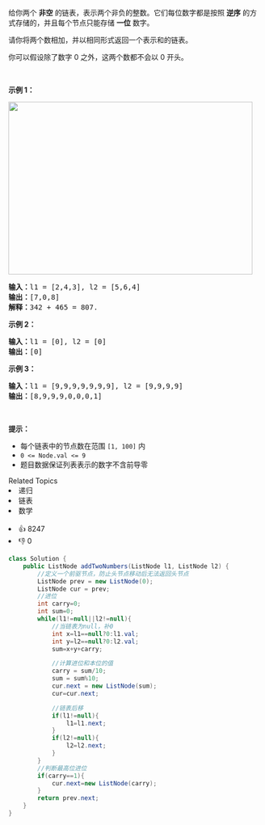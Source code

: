 <p>给你两个 <strong>非空</strong> 的链表，表示两个非负的整数。它们每位数字都是按照 <strong>逆序</strong> 的方式存储的，并且每个节点只能存储 <strong>一位</strong> 数字。</p>

<p>请你将两个数相加，并以相同形式返回一个表示和的链表。</p>

<p>你可以假设除了数字 0 之外，这两个数都不会以 0 开头。</p>

<p> </p>

<p><strong>示例 1：</strong></p>
<img alt="" src="https://assets.leetcode-cn.com/aliyun-lc-upload/uploads/2021/01/02/addtwonumber1.jpg" style="width: 483px; height: 342px;" />
<pre>
<strong>输入：</strong>l1 = [2,4,3], l2 = [5,6,4]
<strong>输出：</strong>[7,0,8]
<strong>解释：</strong>342 + 465 = 807.
</pre>

<p><strong>示例 2：</strong></p>

<pre>
<strong>输入：</strong>l1 = [0], l2 = [0]
<strong>输出：</strong>[0]
</pre>

<p><strong>示例 3：</strong></p>

<pre>
<strong>输入：</strong>l1 = [9,9,9,9,9,9,9], l2 = [9,9,9,9]
<strong>输出：</strong>[8,9,9,9,0,0,0,1]
</pre>

<p> </p>

<p><strong>提示：</strong></p>

<ul>
	<li>每个链表中的节点数在范围 <code>[1, 100]</code> 内</li>
	<li><code>0 <= Node.val <= 9</code></li>
	<li>题目数据保证列表表示的数字不含前导零</li>
</ul>
<div><div>Related Topics</div><div><li>递归</li><li>链表</li><li>数学</li></div></div><br><div><li>👍 8247</li><li>👎 0</li></div>

```java
class Solution {
    public ListNode addTwoNumbers(ListNode l1, ListNode l2) {
        //定义一个前驱节点，防止头节点移动后无法返回头节点
        ListNode prev = new ListNode(0);
        ListNode cur = prev;
        //进位
        int carry=0;
        int sum=0;
        while(l1!=null||l2!=null){
            //当链表为null，补0
            int x=l1==null?0:l1.val;
            int y=l2==null?0:l2.val;
            sum=x+y+carry;

            //计算进位和本位的值
            carry = sum/10;
            sum = sum%10;
            cur.next = new ListNode(sum);
            cur=cur.next;

            //链表后移
            if(l1!=null){
                l1=l1.next;
            }
            if(l2!=null){
                l2=l2.next;
            }
        }
        //判断最高位进位
        if(carry==1){
            cur.next=new ListNode(carry);
        }
        return prev.next;
    }
}
```

